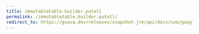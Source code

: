 ```yaml
---
title: immutabletable.builder.putall
permalink: /immutabletable.builder.putall/
redirect_to: https://guava.dev/releases/snapshot-jre/api/docs/com/google/common/collect/ImmutableTable.Builder.html#putAll-com.google.common.collect.Table-
---
```


